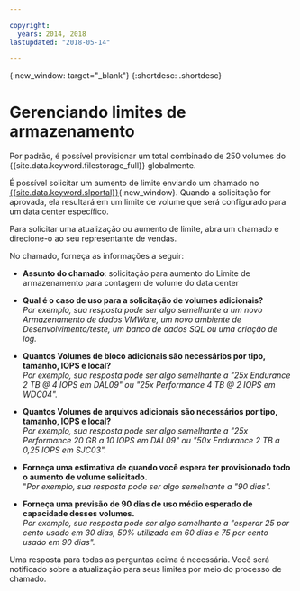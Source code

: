 ```yaml
---

copyright:
  years: 2014, 2018
lastupdated: "2018-05-14"

---
```

{:new_window: target="_blank"}
{:shortdesc: .shortdesc}

# Gerenciando limites de armazenamento

Por padrão, é possível provisionar um total combinado de 250 volumes do {{site.data.keyword.filestorage_full}} globalmente. 

É possível solicitar um aumento de limite enviando um chamado no
[{{site.data.keyword.slportal}}](https://control.softlayer.com/){:new_window}. Quando a solicitação for aprovada, ela resultará em um limite de volume que será configurado para um data center específico.  

Para solicitar uma atualização ou aumento de limite, abra um chamado e direcione-o ao seu representante de vendas.

No chamado, forneça as informações a seguir:

- **Assunto do chamado**: solicitação para aumento do Limite de armazenamento para
contagem de volume do data center

- **Qual é o caso de uso para a solicitação de volumes adicionais?** <br />
*Por exemplo, sua resposta pode ser algo semelhante a um novo Armazenamento de dados VMWare, um novo ambiente de Desenvolvimento/teste, um banco de dados SQL ou uma criação de log.*

- **Quantos Volumes de bloco adicionais são necessários por tipo, tamanho, IOPS e
local?** <br />
*Por exemplo, sua resposta pode ser algo semelhante a "25x Endurance 2 TB @ 4 IOPS em DAL09" ou "25x Performance 4 TB @ 2 IOPS em WDC04".*

- **Quantos Volumes de arquivos adicionais são necessários por tipo, tamanho, IOPS e
local?** <br />
*Por exemplo, sua resposta pode ser algo semelhante a "25x Performance 20 GB a 10 IOPS em DAL09" ou "50x Endurance 2 TB a 0,25 IOPS em SJC03".*
 
- **Forneça uma estimativa de quando você espera ter provisionado todo o aumento de volume
solicitado.** <br />
 "*Por exemplo, sua resposta pode ser algo semelhante a "90 dias".*

- **Forneça uma previsão de 90 dias de uso médio esperado de capacidade desses
volumes.** <br />
*Por exemplo, sua resposta pode ser algo semelhante a "esperar 25 por cento usado em 30 dias, 50% utilizado em 60 dias e 75 por cento usado em 90 dias".*

Uma resposta para todas as perguntas acima é necessária. Você será notificado sobre a atualização para seus limites por meio do processo de chamado. 
